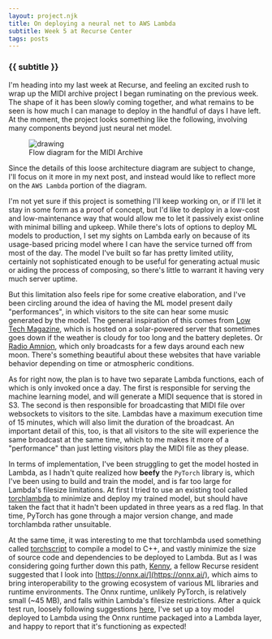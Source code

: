 ```yaml
---
layout: project.njk
title: On deploying a neural net to AWS Lambda
subtitle: Week 5 at Recurse Center
tags: posts
---
```

### {{ subtitle }}

I'm heading into my last week at Recurse, and feeling an excited rush to wrap up the MIDI archive project I began ruminating on the previous week. The shape of it has been slowly coming together, and what remains to be seen is how much I can manage to deploy in the handful of days I have left. At the moment, the project looks something like the following, involving many components beyond just neural net model.

<figure>
<img src="https://mermaid.ink/img/pako:eNplUsFqGzEQ_ZVBJwXiQujNh4LttR1DCgUHmqSbw1ia3RXRStuR1ls35N8r7W5JQ3UaoffezLynV6G8JrEUlfWDapAj3Belg3RW8qgYO-IrWCy-PMnCD8561PD1UBygMpYCVOxbOLhI7CjCilVjznQ18Z8yDdbySHymiYQhUAxwNgh7E5v-9A3rpDKkGkLEaNQimEhQkyNOV--gQact6QlzcxMvs_p6VN_IHUXVwKffpgNf_Tta9NAHSi0hMhpnXA2pOVSewVHPaCGP3Kbt7Sy5yZLbH_cZ_h_mecJsM-ZRbn91nj-yH8eBdrKgzvpLbr_6foQ7bE8aZ8huhDzIAo29wMb6Xg-Yx49s6joZPcEeRthe7icXZu8C_ezJqbSR0xAwWZpaHD9_sKOQdzkg79LTSJoTgYFO2dgZXIzgg1yzHwIxKGvIRVDeOVJzPpnh1UuOK4lNa-SKSZH5m-eJUzuFIc7Ct_J9qcW8VMpuZjOhDu8RTZ8nbTBNMynsU31bOnEtWuIWjU5f8zU_lSI21FIplqnUyC-lKN1bwmEf_fHilFhG7ula9J1OnhUGa8ZWLCu0gd7-ANel7tU?type=png" alt="drawing" style="max-width:500px;"/>
<figcaption>Flow diagram for the MIDI Archive</figcaption>
<!-- source: https://mermaid.live/edit#pako:eNplUsFqGzEQ_ZVBJwXiQujNh4LttR1DCgUHmqSbw1ia3RXRStuR1ls35N8r7W5JQ3UaoffezLynV6G8JrEUlfWDapAj3Belg3RW8qgYO-IrWCy-PMnCD8561PD1UBygMpYCVOxbOLhI7CjCilVjznQ18Z8yDdbySHymiYQhUAxwNgh7E5v-9A3rpDKkGkLEaNQimEhQkyNOV--gQact6QlzcxMvs_p6VN_IHUXVwKffpgNf_Tta9NAHSi0hMhpnXA2pOVSewVHPaCGP3Kbt7Sy5yZLbH_cZ_h_mecJsM-ZRbn91nj-yH8eBdrKgzvpLbr_6foQ7bE8aZ8huhDzIAo29wMb6Xg-Yx49s6joZPcEeRthe7icXZu8C_ezJqbSR0xAwWZpaHD9_sKOQdzkg79LTSJoTgYFO2dgZXIzgg1yzHwIxKGvIRVDeOVJzPpnh1UuOK4lNa-SKSZH5m-eJUzuFIc7Ct_J9qcW8VMpuZjOhDu8RTZ8nbTBNMynsU31bOnEtWuIWjU5f8zU_lSI21FIplqnUyC-lKN1bwmEf_fHilFhG7ula9J1OnhUGa8ZWLCu0gd7-ANel7tU -->
</figure>

Since the details of this loose architecture diagram are subject to change, I'll focus on it more in my next post, and instead would like to reflect more on the `AWS Lambda` portion of the diagram.

I'm not yet sure if this project is something I'll keep working on, or if I'll let it stay in some form as a proof of concept, but I'd like to deploy in a low-cost and low-maintenance way that would allow me to let it passively exist online with minimal billing and upkeep. While there's lots of options to deploy ML models to production, I set my sights on Lambda early on because of its usage-based pricing model where I can have the service turned off from most of the day. The model I've built so far has pretty limited utility, certainly not sophisticated enough to be useful for generating actual music or aiding the process of composing, so there's little to warrant it having very much server uptime.

But this limitation also feels ripe for some creative elaboration, and I've been circling around the idea of having the ML model present daily "performances", in which visitors to the site can hear some music generated by the model. The general inspiration of this comes from [Low Tech Magazine](https://solar.lowtechmagazine.com/), which is hosted on a solar-powered server that sometimes goes down if the weather is cloudy for too long and the battery depletes. Or [Radio Amnion](https://radioamnion.net/), which only broadcasts for a few days around each new moon. There's something beautiful about these websites that have variable behavior depending on time or atmospheric conditions.

As for right now, the plan is to have two separate Lambda functions, each of which is only invoked once a day. The first is responsible for serving the machine learning model, and will generate a MIDI sequence that is stored in S3. The second is then responsible for broadcasting that MIDI file over websockets to visitors to the site. Lambdas have a maximum execution time of 15 minutes, which will also limit the duration of the broadcast. An important detail of this, too, is that all visitors to the site will experience the same broadcast at the same time, which to me makes it more of a "performance" than just letting visitors play the MIDI file as they please.

In terms of implementation, I've been struggling to get the model hosted in Lambda, as I hadn't quite realized how **beefy** the `PyTorch` library is, which I've been using to build and train the model, and is far too large for Lambda's filesize limitations. At first I tried to use an existing tool called [torchlambda](https://github.com/szymonmaszke/torchlambda) to minimize and deploy my trained model, but should have taken the fact that it hadn't been updated in three years as a red flag. In that time, PyTorch has gone through a major version change, and made torchlambda rather unsuitable.

At the same time, it was interesting to me that torchlambda used something called [torchscript](https://pytorch.org/tutorials/beginner/Intro_to_TorchScript_tutorial.html) to compile a model to C++, and vastly minimize the size of source code and dependencies to be deployed to Lambda. But as I was considering going further down this path, [Kenny](https://github.com/kenjinp), a fellow Recurse resident suggested that I look into [https://onnx.ai/](https://onnx.ai/), which aims to bring interoperability to the growing ecosystem of various ML libraries and runtime environments. The Onnx runtime, unlikely PyTorch, is relatively small (~45 MB), and falls within Lambda's filesize restrictions. After a quick test run, loosely following suggestions [here](https://becominghuman.ai/onnx-inference-with-python-in-aws-lambda-f09d08530e87), I've set up a toy model deployed to Lambda using the Onnx runtime packaged into a Lambda layer, and happy to report that it's functioning as expected!